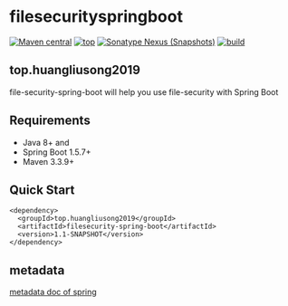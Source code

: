 # filesecurityspringboot
[![Maven central](https://img.shields.io/badge/Maven%20central-v1.1-red.svg)](https://search.maven.org/)
[![top](https://img.shields.io/badge/build-top.huangliusong2019-green.svg)]()
[![Sonatype Nexus (Snapshots)](https://img.shields.io/badge/Sonatype%20Nexus-v1.1-blue.svg)](https://oss.sonatype.org/content/repositories/snapshots/top/huangliusong2019/)
[![build](https://img.shields.io/badge/build-passing-brightgreen.svg)](https://github.com/huangliusong1994/filesecurityspringboot)

## top.huangliusong2019
file-security-spring-boot  will help you use file-security with Spring Boot


## Requirements

* Java 8+ and 
* Spring Boot 1.5.7+
* Maven 3.3.9+

## Quick Start

~~~
<dependency>
  <groupId>top.huangliusong2019</groupId>
  <artifactId>filesecurity-spring-boot</artifactId>
  <version>1.1-SNAPSHOT</version>
</dependency>
~~~

## metadata
[metadata doc of spring](https://docs.spring.io/spring-boot/docs/2.1.x/reference/htmlsingle/#configuration-metadata
)
